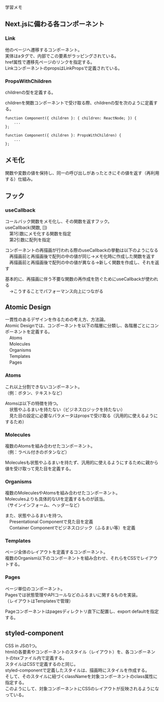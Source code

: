 学習メモ

## Next.jsに備わる各コンポーネント
### Link
他のページへ遷移するコンポーネント。  
実体はaタグで、内部でこの要素がラッピングされている。  
href属性で遷移先ページのリンクを指定する。  
LinkコンポーネントのpropsはLinkPropsで定義されている。

### PropsWithChildren
childrenの型を定義する。  

childrenを関数コンポーネントで受け取る際、childrenの型を次のように定義する。
```sample.tsx
function Component({ children }: { children: ReactNode; }) {
    ...
};
```

```
function Component({ children }: PropsWithChildren) {
    ...
};
```

## メモ化
関数や変数の値を保持し、同一の呼び出しがあったときにその値を返す（再利用する）仕組み。

## フック

### useCallback
コールバック関数をメモ化し、その関数を返すフック。  
useCallback(関数, [])  
　第1引数にメモ化する関数を指定  
　第2引数に配列を指定  

コンポーネントの再描画が行われる際のuseCallbackの挙動は以下のようになる  
　再描画前と再描画後で配列の中の値が同じ→メモ化時に作成した関数を返す  
　再描画前と再描画後で配列の中の値が異なる→新しく関数を作成し、それを返す  

基本的に、再描画に伴う不要な関数の再作成を防ぐためにuseCallbackが使われる  
　→こうすることでパフォーマンス向上につながる  

## Atomic Design
一貫性のあるデザインを作るための考え方、方法論。  
Atomic Designでは、コンポーネントを以下の階層に分類し、各階層ごとにコンポーネントを定義する。  
　Atoms  
　Molecules  
　Organisms  
　Templates  
　Pages  

### Atoms
これ以上分割できないコンポーネント。  
（例：ボタン、テキストなど）

Atomsは以下の特徴を持つ。  
　状態やふるまいを持たない（ビジネスロジックを持たない）  
　見た目の設定に必要なパラメータはpropsで受け取る（汎用的に使えるようにするため）


### Molecules
複数のAtomsを組み合わせたコンポーネント。  
（例：ラベル付きのボタンなど）

Moleculesも状態やふるまいを持たず、汎用的に使えるようにするために親から値を受け取って見た目を定義する。  

### Organisms
複数のMoleculesやAtomsを組み合わせたコンポーネント。  
Moleculesよりも具体的なUIを定義するものが該当。  
（サインインフォーム、ヘッダーなど）

また、状態やふるまいを持つ。  
　Presentational Componentで見た目を定義  
　Container Componentでビジネスロジック（ふるまい等）を定義  

### Templates
ページ全体のレイアウトを定義するコンポーネント。  
複数のOrganism以下のコンポーネントを組み合わせ、それらをCSSでレイアウトする。  

### Pages
ページ単位のコンポーネント。    
Pagesでは状態管理やAPIコールなどのふるまいに関するものを実装。  
（レイアウトはTemplatesで管理）  

Pageコンポーネントはpagesディレクトリ直下に配置し、export defaultを指定する。

## styled-component
CSS in JSの1つ。  
htmlの各要素やコンポーネントのスタイル（レイアウト）を、各コンポーネントのtsxファイル内で定義する。  
スタイルはCSSで定義するのと同じ。  
styled-componentで定義したスタイルは、描画時にスタイルを作成する。  
そして、そのスタイルに紐づくclassNameを対象コンポーネントのclass属性に指定する。  
このようにして、対象コンポーネントにCSSのレイアウトが反映されるようになっている。
